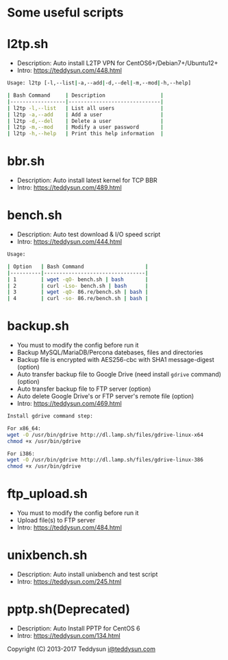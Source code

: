 # Some useful scripts

l2tp.sh
=======

- Description: Auto install L2TP VPN for CentOS6+/Debian7+/Ubuntu12+
- Intro: https://teddysun.com/448.html
```bash
Usage: l2tp [-l,--list|-a,--add|-d,--del|-m,--mod|-h,--help]

| Bash Command     | Description                  |
|------------------|------------------------------|
| l2tp -l,--list   | List all users               |
| l2tp -a,--add    | Add a user                   |
| l2tp -d,--del    | Delete a user                |
| l2tp -m,--mod    | Modify a user password       |
| l2tp -h,--help   | Print this help information  |
```

bbr.sh
======

- Description: Auto install latest kernel for TCP BBR
- Intro: https://teddysun.com/489.html

bench.sh
========

- Description: Auto test download & I/O speed script
- Intro: https://teddysun.com/444.html
```bash
Usage:

| Option   | Bash Command                    |
|----------|---------------------------------|
| 1        | wget -qO- bench.sh | bash       |
| 2        | curl -Lso- bench.sh | bash      |
| 3        | wget -qO- 86.re/bench.sh | bash |
| 4        | curl -so- 86.re/bench.sh | bash |
```

backup.sh
=========

- You must to modify the config before run it
- Backup MySQL/MariaDB/Percona datebases, files and directories
- Backup file is encrypted with AES256-cbc with SHA1 message-digest (option)
- Auto transfer backup file to Google Drive (need install `gdrive` command) (option)
- Auto transfer backup file to FTP server (option)
- Auto delete Google Drive's or FTP server's remote file (option)
- Intro: https://teddysun.com/469.html

```bash
Install gdrive command step:

For x86_64: 
wget -O /usr/bin/gdrive http://dl.lamp.sh/files/gdrive-linux-x64
chmod +x /usr/bin/gdrive

For i386: 
wget -O /usr/bin/gdrive http://dl.lamp.sh/files/gdrive-linux-386
chmod +x /usr/bin/gdrive
```

ftp_upload.sh
=============

- You must to modify the config before run it
- Upload file(s) to FTP server
- Intro: https://teddysun.com/484.html

unixbench.sh
============

- Description: Auto install unixbench and test script
- Intro: https://teddysun.com/245.html

pptp.sh(Deprecated)
===================

- Description: Auto Install PPTP for CentOS 6
- Intro: https://teddysun.com/134.html

Copyright (C) 2013-2017 Teddysun <i@teddysun.com>
